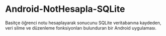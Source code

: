 # Android-NotHesapla-SQLite

Basitçe öğrenci notu hesaplayarak sonucunu SQLite veritabanına kaydeden, veri silme ve düzenleme fonksiyonları bulunduran bir Android uygulaması.
